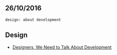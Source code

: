 26/10/2016
----------

`design: about development`
 
## Design

- [Designers, We Need to Talk About Development](https://webdesign.tutsplus.com/articles/designers-we-need-to-talk-about-development--cms-27286)
